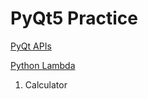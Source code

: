 # PyQt5 Practice

[PyQt APIs](https://doc.qt.io/qtforpython/api.html)

[Python Lambda](https://www.w3schools.com/python/python_lambda.asp)

1. Calculator